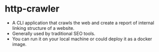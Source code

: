 # http-crawler
- A CLI application that crawls the web and create a report of internal linking structure of a website.
- Generally used by traditional SEO tools.
- You can run it on your local machine or could deploy it as a docker image.
